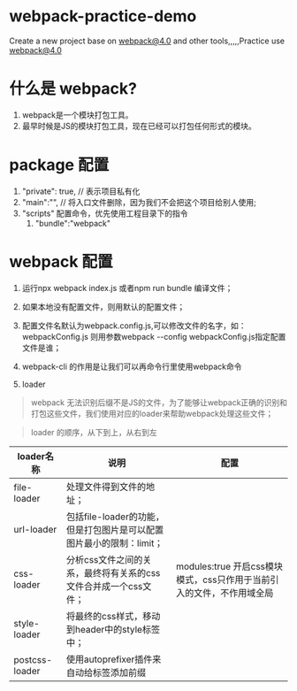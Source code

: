 # webpack-practice-demo
Create a new project base on webpack@4.0 and other tools,,,,,Practice use webpack@4.0


# 什么是 webpack?
1. webpack是一个模块打包工具。
2. 最早时候是JS的模块打包工具，现在已经可以打包任何形式的模块。

# package 配置
1. "private": true, // 表示项目私有化
2. "main":"", // 将入口文件删除，因为我们不会把这个项目给别人使用;
3. "scripts" 配置命令，优先使用工程目录下的指令
    1. "bundle":"webpack"


# webpack 配置
1. 运行npx webpack index.js 或者npm run bundle 编译文件；
2. 如果本地没有配置文件，则用默认的配置文件；
3. 配置文件名默认为webpack.config.js,可以修改文件的名字，如：webpackConfig.js 则用参数webpack --config webpackConfig.js指定配置文件是谁；
4. webpack-cli 的作用是让我们可以再命令行里使用webpack命令

5. loader
> webpack 无法识别后缀不是JS的文件，为了能够让webpack正确的识别和打包这些文件，我们使用对应的loader来帮助webpack处理这些文件；

> loader 的顺序，从下到上，从右到左

| loader名称 | 说明 | 配置 |
| ---- | ---- | ---- |
| file-loader | 处理文件得到文件的地址； |
| url-loader | 包括file-loader的功能，但是打包图片是可以配置图片最小的限制：limit； |
| css-loader | 分析css文件之间的关系，最终将有关系的css文件合并成一个css文件； | modules:true 开启css模块模式，css只作用于当前引入的文件，不作用域全局
| style-loader | 将最终的css样式，移动到header中的style标签中； |
| postcss-loader | 使用autoprefixer插件来自动给标签添加前缀 |
